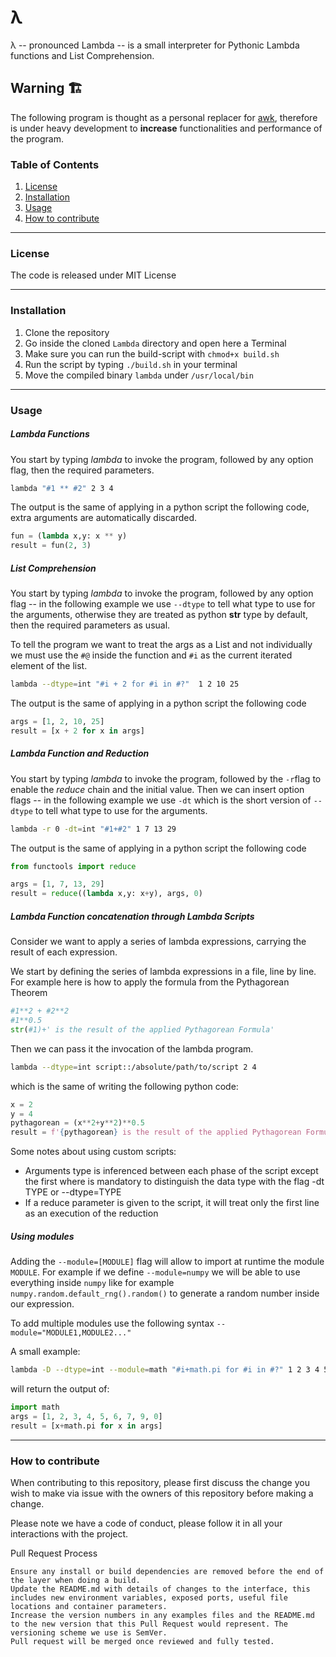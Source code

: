 # λ

λ -- pronounced Lambda -- is a small interpreter for Pythonic Lambda functions and List Comprehension.

## Warning :building_construction:
The following program is thought as a personal replacer for [awk](https://git.savannah.gnu.org/git/gawk.git "awk"),  therefore is under heavy development to **increase** functionalities and performance of the program.

### Table of Contents
1. [License](#license)
2. [Installation](#installation)
3. [Usage](#usage)
4. [How to contribute](#how-to-contribute)


---

### License
The code is released under MIT License

---

### Installation
1. Clone the repository
2. Go inside the cloned `Lambda` directory and open here a Terminal
3. Make sure you can run the build-script with `chmod+x build.sh`
4. Run the script by typing `./build.sh` in your terminal
5. Move the compiled binary `lambda` under `/usr/local/bin` 

---

### Usage
##### Lambda Functions
You start by typing *lambda* to invoke the program, followed by any option flag, then the required parameters.
```bash
lambda "#1 ** #2" 2 3 4
```
The output is the same of applying in a python script the following code, extra arguments are automatically discarded.
```python
fun = (lambda x,y: x ** y)
result = fun(2, 3)
```

##### List Comprehension
You start by typing *lambda* to invoke the program, followed by any option flag -- in the following example we use `--dtype` to tell what type to use for the arguments, otherwise they are treated as python **str** type by default, then the required parameters as usual.

To tell the program we want to treat the args as a List and not individually we must use the `#@` inside the function and `#i` as the current iterated element of the list.
```bash
lambda --dtype=int "#i + 2 for #i in #?"  1 2 10 25
```

The output is the same of applying in a python script the following code
```python
args = [1, 2, 10, 25]
result = [x + 2 for x in args]
```

##### Lambda Function and Reduction
You start by typing *lambda* to invoke the program, followed by the `-r`flag to enable the *reduce* chain and the initial value.
Then we can insert option flags -- in the following example we use `-dt` which is the short version of `--dtype` to tell what type to use for the arguments.
```bash
lambda -r 0 -dt=int "#1+#2" 1 7 13 29
```

The output is the same of applying in a python script the following code
```python
from functools import reduce

args = [1, 7, 13, 29]
result = reduce((lambda x,y: x+y), args, 0)
```

##### Lambda Function concatenation through Lambda Scripts
Consider we want to apply a series of lambda expressions, carrying the result of each expression.

We start by defining the series of lambda expressions in a file, line by line.
For example here is how to apply the formula from the Pythagorean Theorem
```python
#1**2 + #2**2
#1**0.5
str(#1)+' is the result of the applied Pythagorean Formula'
```

Then we can pass it the invocation of the lambda program.
```bash
lambda --dtype=int script::/absolute/path/to/script 2 4
```

which is the same of writing the following python code:
```python
x = 2
y = 4
pythagorean = (x**2+y**2)**0.5
result = f'{pythagorean} is the result of the applied Pythagorean Formula'
```

Some notes about using custom scripts:
- Arguments type is inferenced between each phase of the script except the first where is mandatory to distinguish the data type with the flag -dt TYPE or --dtype=TYPE
- If a reduce parameter is given to the script, it will treat only the first line as an execution of the reduction

##### Using modules
Adding the `--module=[MODULE]` flag will allow to import at runtime the module `MODULE`.
For example if we define `--module=numpy` we will be able to use everything inside `numpy` like for example `numpy.random.default_rng().random()` to generate a random number inside our expression.

To add multiple modules use the following syntax `--module="MODULE1,MODULE2..."`

A small example:
```bash
lambda -D --dtype=int --module=math "#i+math.pi for #i in #?" 1 2 3 4 5 6 7 9 0
```

will return the output of:

```python
import math
args = [1, 2, 3, 4, 5, 6, 7, 9, 0]
result = [x+math.pi for x in args]
```

---

### How to contribute
When contributing to this repository, please first discuss the change you wish to make via issue with the owners of this repository before making a change.

Please note we have a code of conduct, please follow it in all your interactions with the project.

Pull Request Process

    Ensure any install or build dependencies are removed before the end of the layer when doing a build.
    Update the README.md with details of changes to the interface, this includes new environment variables, exposed ports, useful file locations and container parameters.
    Increase the version numbers in any examples files and the README.md to the new version that this Pull Request would represent. The versioning scheme we use is SemVer.
    Pull request will be merged once reviewed and fully tested.
